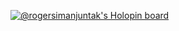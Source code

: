 [![@rogersimanjuntak's Holopin board](https://holopin.me/rogersimanjuntak)](https://holopin.io/@rogersimanjuntak)